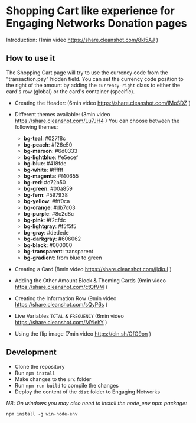 # Shopping Cart like experience for Engaging Networks Donation pages

Introduction: (1min video <https://share.cleanshot.com/8kl5AJ> )

## How to use it

The Shopping Cart page will try to use the currency code from the "transaction.pay" hidden field. You can set the currency code position to the right of the amount by adding the `currency-right` class to either the card's row (global) or the card's container (specific).

- Creating the Header: (6min video <https://share.cleanshot.com/lMoSDZ> )
- Different themes available: (3min video <https://share.cleanshot.com/Lu7JH4> )
  You can choose between the following themes:
  - **bg-teal**: #027f8c
  - **bg-peach**: #f26e50
  - **bg-maroon**: #6d0333
  - **bg-lightblue**: #e5ecef
  - **bg-blue**: #418fde
  - **bg-white**: #ffffff
  - **bg-magenta**: #f40655
  - **bg-red**: #c72b50
  - **bg-green**: #00a859
  - **bg-fern**: #597938
  - **bg-yellow**: #fff0ca
  - **bg-orange**: #db7d03
  - **bg-purple**: #8c2d8c
  - **bg-pink**: #f2cfdc
  - **bg-lightgray**: #f5f5f5
  - **bg-gray**: #dedede
  - **bg-darkgray**: #606062
  - **bg-black**: #000000
  - **bg-transparent**: transparent
  - **bg-gradient**: from blue to green
- Creating a Card (8min video <https://share.cleanshot.com/jldkuI> )
- Adding the Other Amount Block & Theming Cards (9min video <https://share.cleanshot.com/ctQfVM> )
- Creating the Information Row (9min video <https://share.cleanshot.com/sQyP6s> )
- Live Variables `TOTAL` & `FREQUENCY` (6min video <https://share.cleanshot.com/MYiehY> )

- Using the flip image (7min video <https://cln.sh/OfG9on> )

## Development

- Clone the repository
- Run `npm install`
- Make changes to the `src` folder
- Run `npm run build` to compile the changes
- Deploy the content of the `dist` folder to Engaging Networks

*NB: On windows you may also need to install the node_env npm package:*

    npm install -g win-node-env
